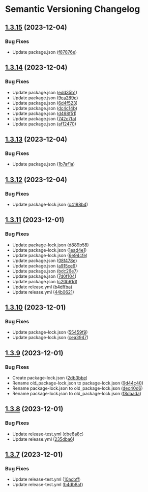 # Semantic Versioning Changelog

## [1.3.15](https://github.com/RhysHoad/Test-Actions/compare/v1.3.14...v1.3.15) (2023-12-04)


### Bug Fixes

* Update package.json ([f87876e](https://github.com/RhysHoad/Test-Actions/commit/f87876eb93d7571dfd3549a85af900a28567b05b))

## [1.3.14](https://github.com/RhysHoad/Test-Actions/compare/v1.3.13...v1.3.14) (2023-12-04)


### Bug Fixes

* Update package.json ([edd35b1](https://github.com/RhysHoad/Test-Actions/commit/edd35b11224c72e5eb08cb8f450bded30ddda150))
* Update package.json ([9ca289e](https://github.com/RhysHoad/Test-Actions/commit/9ca289e4799699c2c989909ce5ab6699b3c7ff91))
* Update package.json ([6d4f523](https://github.com/RhysHoad/Test-Actions/commit/6d4f523cc9b5d6cb6173139fdde8a04bd0bf62fa))
* Update package.json ([dc4c14b](https://github.com/RhysHoad/Test-Actions/commit/dc4c14b7c0626071b753a50421d4942738e5fd90))
* Update package.json ([d468f51](https://github.com/RhysHoad/Test-Actions/commit/d468f510874d3de78d6e6da9dffce242e2d4aa85))
* Update package.json ([742c7fa](https://github.com/RhysHoad/Test-Actions/commit/742c7fa06d0cc3acfb2914d9bcd76472e31ff151))
* Update package.json ([af12470](https://github.com/RhysHoad/Test-Actions/commit/af12470e0fc97cb58da2517c3f0479ed2bc74b78))

## [1.3.13](https://github.com/RhysHoad/Test-Actions/compare/v1.3.12...v1.3.13) (2023-12-04)


### Bug Fixes

* Update package.json ([1b7af1a](https://github.com/RhysHoad/Test-Actions/commit/1b7af1a259500b124b32ed5befedf0102d0f1419))

## [1.3.12](https://github.com/RhysHoad/Test-Actions/compare/v1.3.11...v1.3.12) (2023-12-04)


### Bug Fixes

* Update package-lock.json ([c4188b4](https://github.com/RhysHoad/Test-Actions/commit/c4188b4a1ac753c05b14e20ffcd293ec1ccafe25))

## [1.3.11](https://github.com/RhysHoad/Test-Actions/compare/v1.3.10...v1.3.11) (2023-12-01)


### Bug Fixes

* Update package-lock.json ([d889b58](https://github.com/RhysHoad/Test-Actions/commit/d889b58279c51106e0c4a5ad65c690ce6cbe9c8c))
* Update package-lock.json ([1ead4e1](https://github.com/RhysHoad/Test-Actions/commit/1ead4e197cced73098248b7692bf6b18279f5993))
* Update package-lock.json ([6e94cfe](https://github.com/RhysHoad/Test-Actions/commit/6e94cfe4d143c864f261492a62c54efe6fc8dbb1))
* Update package.json ([08f478e](https://github.com/RhysHoad/Test-Actions/commit/08f478e6fe26c396fc658f69695876ca5bc25742))
* Update package.json ([a915ce9](https://github.com/RhysHoad/Test-Actions/commit/a915ce92208d97cf429b8db0a73e9400dfe3adab))
* Update package.json ([bdc26e7](https://github.com/RhysHoad/Test-Actions/commit/bdc26e7eab5a95767920f148a267b794edc00a6b))
* Update package.json ([7d0f104](https://github.com/RhysHoad/Test-Actions/commit/7d0f1040a05be46a63a1b209405e173a43fa89e0))
* Update package.json ([c20b61d](https://github.com/RhysHoad/Test-Actions/commit/c20b61d21077f63114131e812ff41ba5bfa93d2b))
* Update release.yml ([b4dffba](https://github.com/RhysHoad/Test-Actions/commit/b4dffba8d69f1a975db2ea12d3ab67b340eefdca))
* Update release.yml ([44b0621](https://github.com/RhysHoad/Test-Actions/commit/44b062140cc36e355659fd2882f728dd42f51641))

## [1.3.10](https://github.com/RhysHoad/Test-Actions/compare/v1.3.9...v1.3.10) (2023-12-01)


### Bug Fixes

* Update package-lock.json ([55459f9](https://github.com/RhysHoad/Test-Actions/commit/55459f9c645b7713ef6cf6877cee1bf223bda375))
* Update package-lock.json ([cea3947](https://github.com/RhysHoad/Test-Actions/commit/cea39472a70ee0515c54543688443dcd0cfc1575))

## [1.3.9](https://github.com/RhysHoad/Test-Actions/compare/v1.3.8...v1.3.9) (2023-12-01)


### Bug Fixes

* Create package-lock.json ([2db3bbe](https://github.com/RhysHoad/Test-Actions/commit/2db3bbe05463d20a44e84160f28e977a46bced40))
* Rename old_package-lock.json to package-lock.json ([9d44c40](https://github.com/RhysHoad/Test-Actions/commit/9d44c40919feaf7448cb0a308491ddcebd25c362))
* Rename package-lock.json to old_package-lock.json ([dec40d6](https://github.com/RhysHoad/Test-Actions/commit/dec40d633ddb20f979fda58bffaefe5b1e92334b))
* Rename package-lock.json to old_package-lock.json ([f8daada](https://github.com/RhysHoad/Test-Actions/commit/f8daada221a5c76a5644805a37327fd95d37c3ec))

## [1.3.8](https://github.com/RhysHoad/Test-Actions/compare/v1.3.7...v1.3.8) (2023-12-01)


### Bug Fixes

* Update release-test.yml ([dbe8a8c](https://github.com/RhysHoad/Test-Actions/commit/dbe8a8ce7fe3889fe8ec4e355c67fb95609b9d98))
* Update release.yml ([235dba6](https://github.com/RhysHoad/Test-Actions/commit/235dba6c9d84e6a9cce0609a528e100d91e783d2))

## [1.3.7](https://github.com/RhysHoad/Test-Actions/compare/v1.3.6...v1.3.7) (2023-12-01)


### Bug Fixes

* Update release-test.yml ([10acbff](https://github.com/RhysHoad/Test-Actions/commit/10acbff61a40ac14c378e3466bab1d029059364c))
* Update release-test.yml ([b4db8af](https://github.com/RhysHoad/Test-Actions/commit/b4db8af93929cfedb395c7cd354d6aaac7cbe403))
